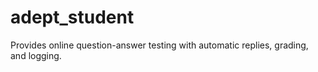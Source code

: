 adept_student
=============

Provides online question-answer testing with automatic replies, grading, and logging.
